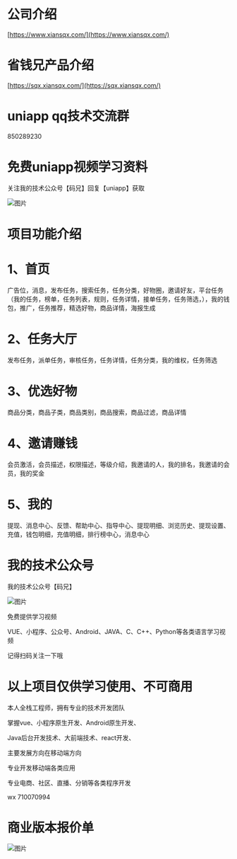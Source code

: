 
# 公司介绍
[https://www.xiansqx.com/](https://www.xiansqx.com/)

# 省钱兄产品介绍
[https://sqx.xiansqx.com/](https://sqx.xiansqx.com/)

# uniapp qq技术交流群
850289230

# 免费uniapp视频学习资料

关注我的技术公众号【码兄】回复【uniapp】获取 

![图片](https://www.gomyorder.cn/qrs.jpg)

# 项目功能介绍

# 1、首页

广告位，消息，发布任务，搜索任务，任务分类，好物圈，邀请好友，平台任务（我的任务，榜单，任务列表，规则，任务详情，接单任务，任务筛选，），我的钱包，推广，任务推荐，精选好物，商品详情，海报生成

# 2、任务大厅

发布任务，派单任务，审核任务，任务详情，任务分类，我的维权，任务筛选

# 3、优选好物
商品分类，商品子类，商品类别，商品搜索，商品过滤，商品详情

# 4、邀请赚钱
会员激活，会员描述，权限描述，等级介绍，我邀请的人，我的排名，我邀请的会员，我的奖金

# 5、我的

提现、消息中心、反馈、帮助中心、指导中心、提现明细、浏览历史、提现设置、充值，钱包明细，充值明细，排行榜中心，消息中心


# 我的技术公众号

我的技术公众号【码兄】

![图片](https://www.gomyorder.cn/qrs.jpg)

免费提供学习视频

VUE、小程序、公众号、Android、JAVA、C、C++、Python等各类语言学习视频

记得扫码关注一下哦

# 以上项目仅供学习使用、不可商用

本人全栈工程师，拥有专业的技术开发团队

掌握vue、小程序原生开发、Android原生开发、

Java后台开发技术、大前端技术、react开发、

主要发展方向在移动端方向

专业开发移动端各类应用

专业电商、社区、直播、分销等各类程序开发

wx 710070994

# 商业版本报价单
![图片](https://www.gomyorder.cn/img/20201121/f1fbf84c8f714fac876104081662cb40.png)




